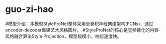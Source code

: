 # guo-zi-hao
#模型介绍：本模型StyleProNet整体采用全卷积神经网络架构(FCNs)，通过encoder-decoder重建艺术风格图片。 #StyleProNet的核心是无参数化的内容-风格融合算法Style Projection，模型规模小，响应速度快。
